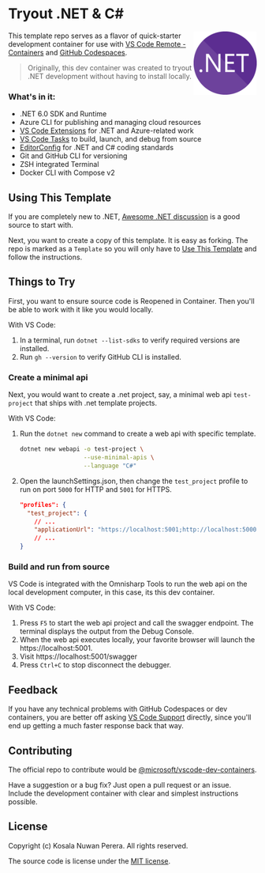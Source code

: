 # Tryout .NET & C#

[<img align="right" alt=".NET C-sharp" width="128rem" src="https://raw.githubusercontent.com/github/explore/93d8a67084f94b2a444e510199a6e7622e5b09a3/topics/dotnet/dotnet.png" />][dotnet-quickstart]

This template repo serves as a flavor of quick-starter development container for use with [VS Code Remote - Containers][vscode-dev-containers-quickstart] and [GitHub Codespaces][gh-codespaces-quickstart].

> Originally, this dev container was created to tryout .NET development without having to install locally.

[vscode-dev-containers-quickstart]: https://www.youtube.com/playlist?list=PLj6YeMhvp2S5G_X6ZyMc8gfXPMFPg3O31
[gh-codespaces-quickstart]: https://docs.github.com/en/codespaces/getting-started/quickstart
[dotnet-quickstart]: https://www.youtube.com/playlist?list=PLdo4fOcmZ0oUc2ShrReCS7KoBbPEONE0p

### What's in it:

- .NET 6.0 SDK and Runtime
- Azure CLI for publishing and managing cloud resources
- [VS Code Extensions](/.devcontainer/devcontainer.json) for .NET and Azure-related work
- [VS Code Tasks](/.vscode/tasks.json) to build, launch, and debug from source
- [EditorConfig](/.editorconfig) for .NET and C# coding standards
- Git and GitHub CLI for versioning
- ZSH integrated Terminal
- Docker CLI with Compose v2

## Using This Template

If you are completely new to .NET, [Awesome .NET discussion][awesome-list-dotnet] is a good source to start with.

Next, you want to create a copy of this template. It is easy as forking. The repo is marked as a `Template` so you will only have to [Use This Template][gh-use-this] and follow the instructions.

[awesome-list-dotnet]: https://
[gh-use-this]: https://github.com/kosalanuwan/try-dotnet/generate



## Things to Try

First, you want to ensure source code is Reopened in Container. Then you'll be able to work with it like you would locally.

With VS Code:

1. In a terminal, run `dotnet --list-sdks` to verify required versions are installed.
3. Run `gh --version` to verify GitHub CLI is installed.

### Create a minimal api

Next, you would want to create a .net project, say, a minimal web api `test-project` that ships with .net template projects.

With VS Code:

1. Run the `dotnet new` command to create a web api with specific template.
   ```bash
   dotnet new webapi -o test-project \
                     --use-minimal-apis \
                     --language "C#"
   ```
2. Open the launchSettings.json, then change the `test_project` profile to run on port `5000` for HTTP and `5001` for HTTPS.
   ```json
   "profiles": {
     "test_project": {
       // ...
       "applicationUrl": "https://localhost:5001;http://localhost:5000",
       // ...
   }
   ```

### Build and run from source

VS Code is integrated with the Omnisharp Tools to run the web api on the local development computer, in this case, its this dev container.

With VS Code:

1. Press `F5` to start the web api project and call the swagger endpoint. The terminal displays the output from the Debug Console.
2. When the web api executes locally, your favorite browser will launch the https://localhost:5001.
3. Visit https://localhost:5001/swagger
4. Press `Ctrl+C` to stop disconnect the debugger.


## Feedback

If you have any technical problems with GitHub Codespaces or dev containers, you are better off asking [VS Code Support][feedback-channels] directly, since you'll end up getting a much faster response back that way.

[feedback-channels]: https://github.com/microsoft/vscode-dev-containers#contributing-and-feedback


## Contributing

The official repo to contribute would be [@microsoft/vscode-dev-containers][contrib-official-repo].

Have a suggestion or a bug fix? Just open a pull request or an issue. Include the development container with clear and simplest instructions possible.

[contrib-official-repo]: https://github.com/microsoft/vscode-dev-containers#readme


## License

Copyright (c) Kosala Nuwan Perera. All rights reserved.

The source code is license under the [MIT license](LICENSE).